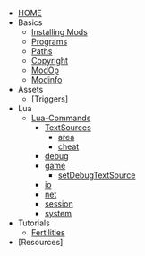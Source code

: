 <!-- _sidebar.md -->

- [HOME](/en/)
- Basics
  - [Installing Mods](/en/basics/installing)
  - [Programs](/en/basics/programs)
  - [Paths](/en/basics/path)
  - [Copyright](/en/basics/copyright)
  - [ModOp](/en/basics/modop)
  - [Modinfo](/en/basics/modinfo)
- Assets
  - [Triggers]
- Lua
  - [Lua-Commands](/en/commands/index)
    - [TextSources](/en/commands/TextSources/ts)
      - [area](/en/commands/TextSources/area)
      - [cheat](/en/commands/TextSources/cheat)
    - [debug](/en/commands/debug/debug)
    - [game](/en/commands/game/game)
      - [setDebugTextSource](/en/commands/game/setDebugTextSource)
    - [io](/en/commands/io/io)
    - [net](/en/commands/net/net)
    - [session](/en/commands/session/session)
    - [system](/en/commands/system/system)
- Tutorials
  - [Fertilities](/en/tutorials/MapFertilities) 
- [Resources]